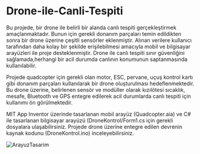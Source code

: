 # Drone-ile-Canli-Tespiti

Bu projede, bir drone ile belirli bir alanda canlı tespiti gerçekleştirmek amaçlanmaktadır. Bunun için gerekli donanım parçaları temin edildikten sonra bir 
drone üzerine çeşitli sensörler eklenmiştir. Alınan verilere kullanıcı tarafından daha kolay bir şekilde erişilebilmesi amacıyla mobil ve bilgisayar arayüzleri ile proje desteklenmiştir. Drone ile canlı tespiti sınır güvenliğini sağlamada,herhangi bir acil durumda canlının konumunun saptanmasında kullanılabilir.

Projede quadcopter için gerekli olan motor, ESC, pervane, uçuş kontrol kartı gibi donanım parçaları kullanılarak bir drone oluşturulması hedeflenmektedir. Bu drone 
üzerine, belirlenen sensör ve modüller olarak kızılötesi sıcaklık, mesafe, Bluetooth ve GPS entegre edilerek acil durumlarda canlı tespiti için kullanımı ön görülmektedir.

MIT App Inventor üzerinde tasarlanan mobil arayüz (Quadcopter.aia) ve C# ile tasarlanan bilgisayar arayüzü (DroneKontrol/Form1.cs için gerekli dosyalara ulaşabilirsiniz.
Projede drone üzerine entegre edilen devrenin kaynak kodunu (DroneKontrol.ino) inceleyebilirsiniz.

![ArayuzTasarim](https://github.com/aslihanakbulut/Drone-ile-Canli-Tespiti/assets/56192462/06610ca0-9853-4d88-b53b-6b37d470db4b)





